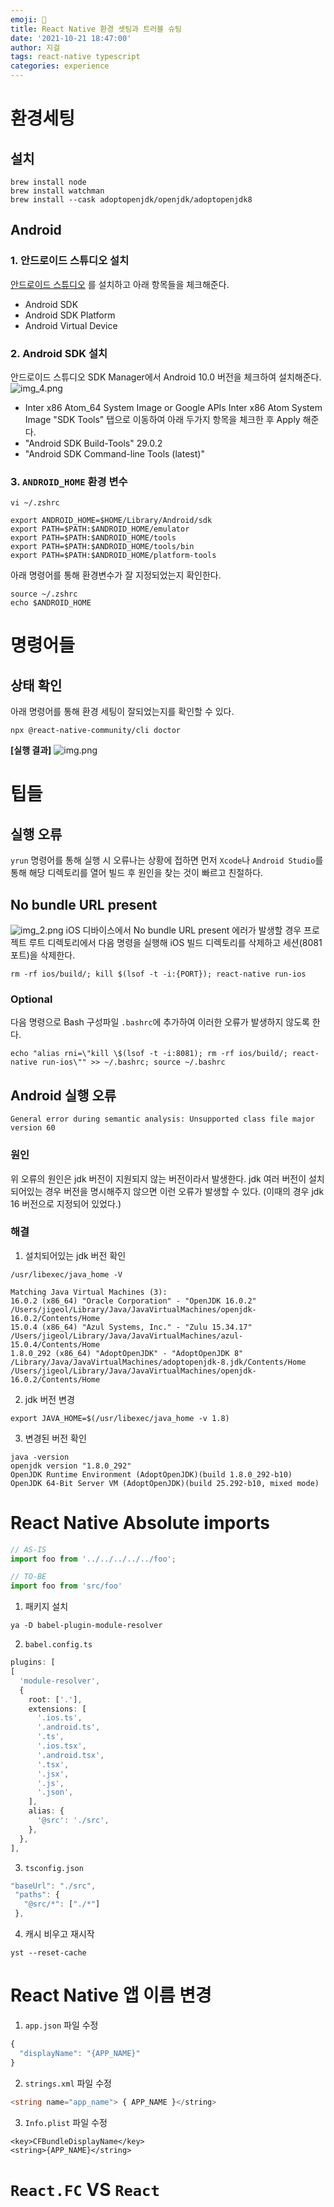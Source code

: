 ```yaml
---
emoji: 📱
title: React Native 환경 셋팅과 트러블 슈팅
date: '2021-10-21 18:47:00'
author: 지걸
tags: react-native typescript
categories: experience
---
```


# 환경세팅
## 설치
```
brew install node
brew install watchman
brew install --cask adoptopenjdk/openjdk/adoptopenjdk8
```
## Android
### 1. 안드로이드 스튜디오 설치
[안드로이드 스튜디오](https://developer.android.com/studio/index.html) 를 설치하고 아래 항목들을 체크해준다.
- Android SDK
- Android SDK Platform
- Android Virtual Device
### 2. Android SDK 설치
안드로이드 스튜디오 SDK Manager에서 Android 10.0 버전을 체크하여 설치해준다.
![img_4.png](img_4.png)
- Inter x86 Atom_64 System Image or Google APIs Inter x86 Atom System Image
"SDK Tools" 탭으로 이동하여 아래 두가지 항목을 체크한 후 Apply 해준다.
- "Android SDK Build-Tools" 29.0.2 
- "Android SDK Command-line Tools (latest)"
### 3. `ANDROID_HOME` 환경 변수
```
vi ~/.zshrc
```

```
export ANDROID_HOME=$HOME/Library/Android/sdk
export PATH=$PATH:$ANDROID_HOME/emulator
export PATH=$PATH:$ANDROID_HOME/tools
export PATH=$PATH:$ANDROID_HOME/tools/bin
export PATH=$PATH:$ANDROID_HOME/platform-tools
```

아래 명령어를 통해 환경변수가 잘 지정되었는지 확인한다.
```
source ~/.zshrc
echo $ANDROID_HOME
```

# 명령어들
## 상태 확인
아래 명령어를 통해 환경 세팅이 잘되었는지를 확인할 수 있다.
```
npx @react-native-community/cli doctor
```
**[실행 결과]**
![img.png](img.png)

# 팁들
## 실행 오류
`yrun` 명령어를 통해 실행 시 오류나는 상황에 접하면 먼저 `Xcode`나 `Android Studio`를 통해 해당 디렉토리를 열어 빌드 후 원인을 찾는 것이 빠르고 친절하다.

## No bundle URL present
![img_2.png](img_2.png)
iOS 디바이스에서 No bundle URL present 에러가 발생할 경우 프로젝트 루트 디렉토리에서 다음 명령을 실행해 iOS 빌드 디렉토리를 삭제하고 세션(8081 포트)을 삭제한다.
```
rm -rf ios/build/; kill $(lsof -t -i:{PORT}); react-native run-ios
```
### Optional
다음 명령으로 Bash 구성파일 `.bashrc`에 추가하여 이러한 오류가 발생하지 않도록 한다.
```
echo "alias rni=\"kill \$(lsof -t -i:8081); rm -rf ios/build/; react-native run-ios\"" >> ~/.bashrc; source ~/.bashrc
```

## Android 실행 오류
```
General error during semantic analysis: Unsupported class file major version 60
```

### 원인
위 오류의 원인은 jdk 버전이 지원되지 않는 버전이라서 발생한다. jdk 여러 버전이 설치 되어있는 경우 버전을 명시해주지 않으면 이런 오류가 발생할 수 있다. (이때의 경우 jdk 16 버전으로 지정되어 있었다.)

### 해결
1. 설치되어있는 jdk 버전 확인
```
/usr/libexec/java_home -V

Matching Java Virtual Machines (3):
16.0.2 (x86_64) "Oracle Corporation" - "OpenJDK 16.0.2" /Users/jigeol/Library/Java/JavaVirtualMachines/openjdk-16.0.2/Contents/Home
15.0.4 (x86_64) "Azul Systems, Inc." - "Zulu 15.34.17" /Users/jigeol/Library/Java/JavaVirtualMachines/azul-15.0.4/Contents/Home
1.8.0_292 (x86_64) "AdoptOpenJDK" - "AdoptOpenJDK 8" /Library/Java/JavaVirtualMachines/adoptopenjdk-8.jdk/Contents/Home
/Users/jigeol/Library/Java/JavaVirtualMachines/openjdk-16.0.2/Contents/Home
```

2. jdk 버전 변경
```
export JAVA_HOME=$(/usr/libexec/java_home -v 1.8)
```
3. 변경된 버전 확인
```
java -version
openjdk version "1.8.0_292"
OpenJDK Runtime Environment (AdoptOpenJDK)(build 1.8.0_292-b10)
OpenJDK 64-Bit Server VM (AdoptOpenJDK)(build 25.292-b10, mixed mode)
```

# React Native Absolute imports
```typescript
// AS-IS
import foo from '../../../../../foo';

// TO-BE
import foo from 'src/foo'
```

1. 패키지 설치
```
ya -D babel-plugin-module-resolver
```
2. `babel.config.ts`
```typescript
plugins: [
[
  'module-resolver',
  {
    root: ['.'],
    extensions: [
      '.ios.ts',
      '.android.ts',
      '.ts',
      '.ios.tsx',
      '.android.tsx',
      '.tsx',
      '.jsx',
      '.js',
      '.json',
    ],
    alias: {
      '@src': './src',
    },
  },
],
```
3. `tsconfig.json`
```typescript
"baseUrl": "./src",
 "paths": {
   "@src/*": ["./*"]
 },    
```
4. 캐시 비우고 재시작
```
yst --reset-cache
```

# React Native 앱 이름 변경
1. `app.json` 파일 수정
```typescript
{
  "displayName": "{APP_NAME}"
}
```
2. `strings.xml` 파일 수정
```typescript
<string name="app_name"> { APP_NAME }</string>
```
3. `Info.plist` 파일 수정
```
<key>CFBundleDisplayName</key>
<string>{APP_NAME}</string>
```

# `React.FC` VS `React`
